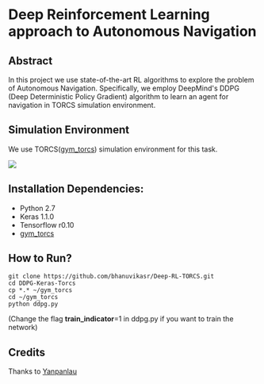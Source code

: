 # Deep Reinforcement Learning approach to Autonomous Navigation
## Abstract
In this project we use state-of-the-art RL algorithms to explore the problem of Autonomous Navigation. Specifically, we employ DeepMind's DDPG (Deep Deterministic Policy Gradient) algorithm to learn an agent for navigation in TORCS simulation environment.

## Simulation Environment
We use TORCS([gym_torcs](https://github.com/ugo-nama-kun/gym_torcs)) simulation environment for this task.  

![](fast.gif)

## Installation Dependencies:

* Python 2.7
* Keras 1.1.0
* Tensorflow r0.10
* [gym_torcs](https://github.com/ugo-nama-kun/gym_torcs)

## How to Run?

```
git clone https://github.com/bhanuvikasr/Deep-RL-TORCS.git
cd DDPG-Keras-Torcs
cp *.* ~/gym_torcs
cd ~/gym_torcs
python ddpg.py 
```

(Change the flag **train_indicator**=1 in ddpg.py if you want to train the network)

## Credits
Thanks to [Yanpanlau](https://github.com/yanpanlau/DDPG-Keras-Torcs.git)
